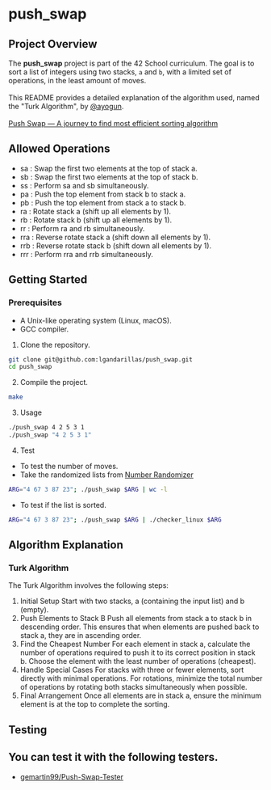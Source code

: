 # push_swap

## Project Overview

The **push_swap** project is part of the 42 School curriculum. The goal is to sort a list of integers using two stacks, `a` and `b`, with a limited set of operations, in the least amount of moves. 
<br><br>
This README provides a detailed explanation of the algorithm used, named the "Turk Algorithm", by [@ayogun](https://github.com/ayogun).
<br><br>
[Push Swap — A journey to find most efficient sorting algorithm](https://medium.com/@ayogun/push-swap-c1f5d2d41e97)

## Allowed Operations
- sa : Swap the first two elements at the top of stack a.
- sb : Swap the first two elements at the top of stack b.
- ss : Perform sa and sb simultaneously.
- pa : Push the top element from stack b to stack a.
- pb : Push the top element from stack a to stack b.
- ra : Rotate stack a (shift up all elements by 1).
- rb : Rotate stack b (shift up all elements by 1).
- rr : Perform ra and rb simultaneously.
- rra : Reverse rotate stack a (shift down all elements by 1).
- rrb : Reverse rotate stack b (shift down all elements by 1).
- rrr : Perform rra and rrb simultaneously.

## Getting Started
### Prerequisites
- A Unix-like operating system (Linux, macOS).
- GCC compiler.
1. Clone the repository.
```bash
git clone git@github.com:lgandarillas/push_swap.git
cd push_swap
```
2. Compile the project.
```bash
make
```
3. Usage
```bash
./push_swap 4 2 5 3 1
./push_swap "4 2 5 3 1"
```
4. Test
- To test the number of moves.
- Take the randomized lists from [Number Randomizer](https://numbergenerator.org/numberlistrandomizer#!numbers=100&lines=1&range=1-100)
```bash
ARG="4 67 3 87 23"; ./push_swap $ARG | wc -l
```
- To test if the list is sorted.
```bash
ARG="4 67 3 87 23"; ./push_swap $ARG | ./checker_linux $ARG
```

## Algorithm Explanation
### Turk Algorithm
The Turk Algorithm involves the following steps:
1. Initial Setup
Start with two stacks, a (containing the input list) and b (empty).
2. Push Elements to Stack B
Push all elements from stack a to stack b in descending order. This ensures that when elements are pushed back to stack a, they are in ascending order.
3. Find the Cheapest Number
For each element in stack a, calculate the number of operations required to push it to its correct position in stack b. Choose the element with the least number of operations (cheapest).
4. Handle Special Cases
For stacks with three or fewer elements, sort directly with minimal operations.
For rotations, minimize the total number of operations by rotating both stacks simultaneously when possible.
5. Final Arrangement
Once all elements are in stack a, ensure the minimum element is at the top to complete the sorting.

## Testing
## You can test it with the following testers.
- [gemartin99/Push-Swap-Tester](https://github.com/gemartin99/Push-Swap-Tester)
